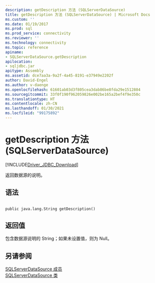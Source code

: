 ```yaml
---
description: getDescription 方法 (SQLServerDataSource)
title: getDescription 方法 (SQLServerDataSource) | Microsoft Docs
ms.custom: ''
ms.date: 01/19/2017
ms.prod: sql
ms.prod_service: connectivity
ms.reviewer: ''
ms.technology: connectivity
ms.topic: reference
apiname:
- SQLServerDataSource.getDescription
apilocation:
- sqljdbc.jar
apitype: Assembly
ms.assetid: dce7aa3a-9a2f-4a45-8191-e37949e2202f
author: David-Engel
ms.author: v-daenge
ms.openlocfilehash: 61601ab03d3f805cea3dab86be8fda29e1512804
ms.sourcegitcommit: 33f0f190f962059826e002be165a2bef4f9e350c
ms.translationtype: HT
ms.contentlocale: zh-CN
ms.lasthandoff: 01/30/2021
ms.locfileid: "99175892"
---
```

# <a name="getdescription-method-sqlserverdatasource"></a>getDescription 方法 (SQLServerDataSource)
[!INCLUDE[Driver_JDBC_Download](../../../includes/driver_jdbc_download.md)]

  返回数据源的说明。  
  
## <a name="syntax"></a>语法  
  
```  
  
public java.lang.String getDescription()  
```  
  
## <a name="return-value"></a>返回值  
 包含数据源说明的 String；如果未设置值，则为 Null。  
  
## <a name="see-also"></a>另请参阅  
 [SQLServerDataSource 成员](../../../connect/jdbc/reference/sqlserverdatasource-members.md)   
 [SQLServerDataSource 类](../../../connect/jdbc/reference/sqlserverdatasource-class.md)  
  
  
